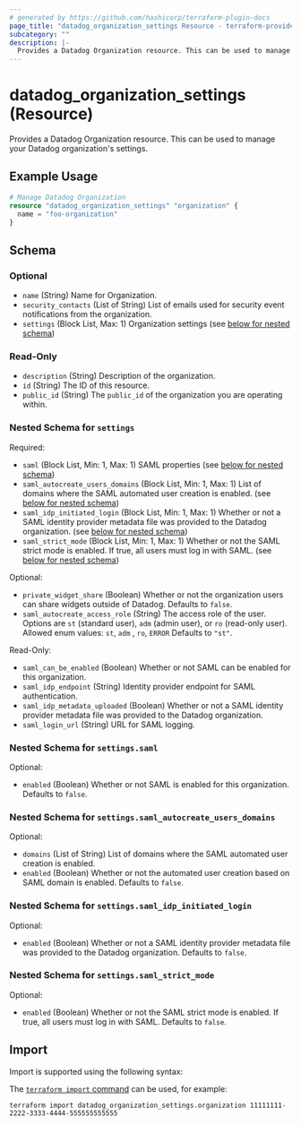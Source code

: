 ```yaml
---
# generated by https://github.com/hashicorp/terraform-plugin-docs
page_title: "datadog_organization_settings Resource - terraform-provider-datadog"
subcategory: ""
description: |-
  Provides a Datadog Organization resource. This can be used to manage your Datadog organization's settings.
---
```


# datadog_organization_settings (Resource)

Provides a Datadog Organization resource. This can be used to manage your Datadog organization's settings.

## Example Usage

```terraform
# Manage Datadog Organization
resource "datadog_organization_settings" "organization" {
  name = "foo-organization"
}
```

<!-- schema generated by tfplugindocs -->
## Schema

### Optional

- `name` (String) Name for Organization.
- `security_contacts` (List of String) List of emails used for security event notifications from the organization.
- `settings` (Block List, Max: 1) Organization settings (see [below for nested schema](#nestedblock--settings))

### Read-Only

- `description` (String) Description of the organization.
- `id` (String) The ID of this resource.
- `public_id` (String) The `public_id` of the organization you are operating within.

<a id="nestedblock--settings"></a>
### Nested Schema for `settings`

Required:

- `saml` (Block List, Min: 1, Max: 1) SAML properties (see [below for nested schema](#nestedblock--settings--saml))
- `saml_autocreate_users_domains` (Block List, Min: 1, Max: 1) List of domains where the SAML automated user creation is enabled. (see [below for nested schema](#nestedblock--settings--saml_autocreate_users_domains))
- `saml_idp_initiated_login` (Block List, Min: 1, Max: 1) Whether or not a SAML identity provider metadata file was provided to the Datadog organization. (see [below for nested schema](#nestedblock--settings--saml_idp_initiated_login))
- `saml_strict_mode` (Block List, Min: 1, Max: 1) Whether or not the SAML strict mode is enabled. If true, all users must log in with SAML. (see [below for nested schema](#nestedblock--settings--saml_strict_mode))

Optional:

- `private_widget_share` (Boolean) Whether or not the organization users can share widgets outside of Datadog. Defaults to `false`.
- `saml_autocreate_access_role` (String) The access role of the user. Options are `st` (standard user), `adm` (admin user), or `ro` (read-only user). Allowed enum values: `st`, `adm` , `ro`, `ERROR` Defaults to `"st"`.

Read-Only:

- `saml_can_be_enabled` (Boolean) Whether or not SAML can be enabled for this organization.
- `saml_idp_endpoint` (String) Identity provider endpoint for SAML authentication.
- `saml_idp_metadata_uploaded` (Boolean) Whether or not a SAML identity provider metadata file was provided to the Datadog organization.
- `saml_login_url` (String) URL for SAML logging.

<a id="nestedblock--settings--saml"></a>
### Nested Schema for `settings.saml`

Optional:

- `enabled` (Boolean) Whether or not SAML is enabled for this organization. Defaults to `false`.


<a id="nestedblock--settings--saml_autocreate_users_domains"></a>
### Nested Schema for `settings.saml_autocreate_users_domains`

Optional:

- `domains` (List of String) List of domains where the SAML automated user creation is enabled.
- `enabled` (Boolean) Whether or not the automated user creation based on SAML domain is enabled. Defaults to `false`.


<a id="nestedblock--settings--saml_idp_initiated_login"></a>
### Nested Schema for `settings.saml_idp_initiated_login`

Optional:

- `enabled` (Boolean) Whether or not a SAML identity provider metadata file was provided to the Datadog organization. Defaults to `false`.


<a id="nestedblock--settings--saml_strict_mode"></a>
### Nested Schema for `settings.saml_strict_mode`

Optional:

- `enabled` (Boolean) Whether or not the SAML strict mode is enabled. If true, all users must log in with SAML. Defaults to `false`.

## Import

Import is supported using the following syntax:

The [`terraform import` command](https://developer.hashicorp.com/terraform/cli/commands/import) can be used, for example:

```shell
terraform import datadog_organization_settings.organization 11111111-2222-3333-4444-555555555555
```
